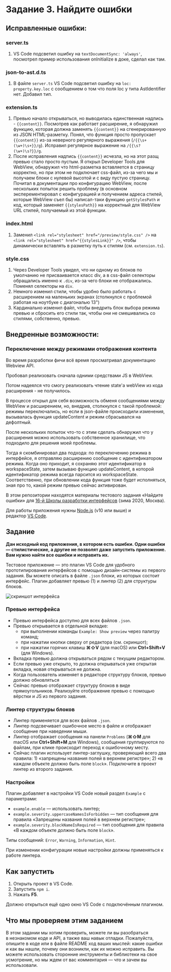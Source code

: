 # Задание 3. Найдите ошибки

## Исправленные ошибки:
### server.ts
1. VS Code подсветил ошибку на `textDocumentSync: 'always'`, посмотрел пример использования onInitialize в доке, сделал как там.

### json-to-ast.d.ts
1. В файле `server.ts` VS Code подсветил ошибку на `loc: property.key.loc` с сообщением о том что поля loc у типа AstIdentifier нет. Добавил тип.

### extension.ts
1. Превью начало открываться, но выводилась единственная надпись - `{{content}}`. Посмотрев как работает расширение, я обнаружил функцию, которая должна заменять `{{content}}` на сгенерированную из JSON HTML-разметку. Понял, что функция просто пропускает `{{content}}` из-за неверного регулярного выражения (`/{{\s+(\w+)\s+}}/g`). Исправил регулярное выражение на `/{{\s?(\w+)\s?}}/g`.
2. После исправления надпись `{{content}}` исчезла, но на этот разщ превью стало просто пустым. Я открыл Developer Tools для WebView, обнаружил что html-разметка вставляется в страницу корректно, но при этом не подключает css-файл, из-за чего мы и получаем блоки с нулевой высотой и с виду пустую страницу. Почитал в документации про конфигурацию WebView, после нескольких попыток решить проблему (в основном эксперементировал с конфигурацией и получением адреса стилей, которые WebView съел бы) написал-таки функцию  `getStylesPath` и код, который заменяет `{{stylesPath}}` на корректный для WebView URL стилей, получаемый из этой функции.

### index.html
1. Заменил `<link rel="stylesheet" href="/preview/style.css" />` на `<link rel="stylesheet" href="{{stylesLink}}" />`, чтобы динамически вставлять в разметку путь к стилям (см. `extension.ts`).

### style.css
1. Через Developer Tools увидел, что ни одному из блоков по умолчанию не присваивается класс div, а в css-файл селекторы обращались именно к `.div`, из-за чего блоки не отображались. Поменял селекторы на `div`.
2. Немного изменил стили, чтобы удобно было работать с расширением на маленьких экранах (столкнулся с проблемой работая на ноутбуке с диагональю 13")
3. Кардинально изменил файл, чтобы внедрить блок выбора режима превью и сбросить его стили так, чтобы они не смешивались со стилями, собственно, превью.

## Внедренные возможности:
### Переключение между режимами отображения контента
Во время разработки фичи всё время просматривал документацию Webview API. 

Пробовал реализовать сначала одними средствами JS в WebView. 

Потом надеялся что смогу реализовать чтение state'а webView из кода расширения - не получилось. 

В процессе открыл для себя возможность обменя сообщениями между WebView и расширением, но, внедрив, столкнулся с такой проблемой: режимы переключались, но если в json-файле происходили изменения, вызывалась функция updateContent и режим сбрасывался на дефолтный.

После нескольких попыток что-то с этим сделать обнаружил что у расширения можно использовать собственное хранилище, что подходило для решения моей проблемы. 

Тогда я скомбинировал два подхода: по переключению режима в интерфейсе, я отправляю расширению сообщение с идентификатором режима. Когда оно приходит, я сохраняю этот идентификатор в workspaceState, затем вызываю функцию updateContent, в которой идентификатор режима всегда парсится из workspaceState. Соответственно, при обновлении кода функция тоже будет исполняться, зная про то, какой режим превью сейчас активирован.



В этом репозитории находятся материалы тестового задания «Найдите ошибки» для [16-й Школы разработки интерфейсов](https://yandex.ru/promo/academy/shri) (зима 2020, Москва).

Для работы приложения нужны [Node.js](https://nodejs.org/en/) (v10 или выше) и редактор [VS Code](https://code.visualstudio.com).

## Задание

**Дан исходный код приложения, в котором есть ошибки. Одни ошибки — стилистические, а другие не позволят даже запустить приложение. Вам нужно найти все ошибки и исправить их.**

Тестовое приложение — это плагин VS Code для удобного прототипирования интерфейсов с помощью дизайн-системы из первого задания. Вы можете описать в файле `.json` блоки, из которых состоит интерфейс. Плагин добавляет превью (1) и линтер (2) для структуры блоков.

![скриншот интерфейса](extension.png)

### Превью интерфейса

- Превью интерфейса доступно для всех файлов `.json`.
- Превью открывается в отдельной вкладке:
  - при выполнении команды `Example: Show preview` через палитру команд;
  - при нажатии кнопки сверху от редактора (см. скриншот);
  - при нажатии горячих клавиш **⌘⇧V** (для macOS) или **Ctrl+Shift+V** (для Windows).
- Вкладка превью должна открываться рядом с текущим редактором.
- Если превью уже открыто, то должна открываться уже открытая вкладка, новая открываться не должна.
- Когда пользователь изменяет в редакторе структуру блоков, превью должно обновляться
- Сейчас превью отображает структуру блоков в виде прямоугольников. Реализуйте отображение превью с помощью вёрстки и JS из первого задания.

### Линтер структуры блоков

- Линтер применяется для всех файлов `.json`.
- Линтер подсвечивает ошибочное место в файле и отображает сообщение при наведении мыши.
- Линтер отображает сообщения на панели `Problems` (**⌘⇧M** для macOS или **Ctrl+Shift+M** для Windows), сообщения группируются по файлам, при клике происходит переход к ошибочному месту.
- Сейчас плагин использует линтер-заглушку, проверяющий всего два правила: 1) «запрещены названия полей в верхнем регистре»; 2) «в каждом объекте должно быть поле `block`». Подключите в проект линтер из второго задания.

### Настройки

Плагин добавляет в настройки VS Code новый раздел `Example` с параметрами:

- `example.enable` — использовать линтер;
- `example.severity.uppercaseNamesIsForbidden` — тип сообщения для правила «Запрещены названия полей в верхнем регистре»;
- `example.severity.blockNameIsRequired` — тип сообщения для правила «В каждом объекте должно быть поле `block`».

Типы сообщений: `Error`, `Warning`, `Information`, `Hint`.

При изменении конфигурации новые настройки должны применяться к работе линтера.

## Как запустить

1. Открыть проект в VS Code.
2. Запустить `npm i`.
3. Нажать **F5**.

Должно открыться ещё одно окно VS Code с подключённым плагином.

## Что мы проверяем этим заданием

В этом задании мы хотим проверить, можете ли вы разобраться в незнакомом коде и API, а также ваш навык отладки. Пожалуйста, опишите в коде или в файле README ход ваших мыслей: какие ошибки и как вы нашли, почему они возникли, как их можно исправить. Вы можете использовать сторонние инструменты и библиотеки на свое усмотрение, но мы ждем от вас комментария — что и зачем вы использовали.
